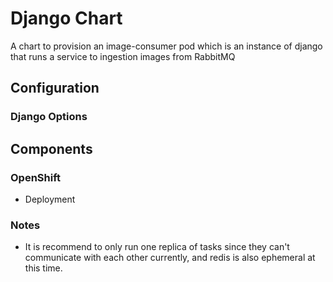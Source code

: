 # Django Chart

A chart to provision an image-consumer pod which is an instance of django that runs a service to ingestion images from RabbitMQ

## Configuration

### Django Options




## Components
### OpenShift
- Deployment

### Notes
- It is recommend to only run one replica of tasks since they can't communicate with each other currently, and redis is also ephemeral at this time. 
